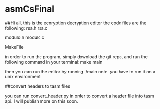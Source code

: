 # asmCsFinal
##Hi all, this is the ecnryption decryption editor the code files are the following:
rsa.h
rsa.c

modulo.h
modulo.c

MakeFile

in order to run the program, simply download the git repo,
and run the following command in your terminal:
make main

then you can run the editor by running ./main
note. you have to run it on a unix environment

##convert headers to tasm files

you can run convert_header.py in order to convert a header file into tasm api.
I will publish more on this soon.
 



